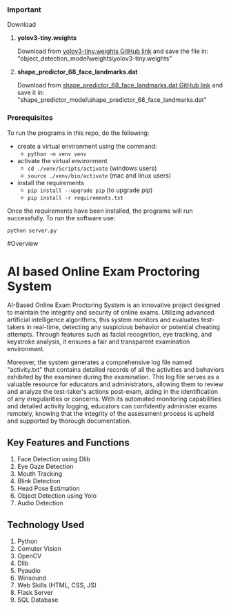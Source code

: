 ### Important

Download

1. **yolov3-tiny.weights**

   Download from [yolov3-tiny.weights GitHub link](https://github.com/smarthomefans/darknet-test/blob/master/yolov3-tiny.weights) and save the file in:  "object_detection_model\weights\yolov3-tiny.weights"

2. **shape_predictor_68_face_landmarks.dat**

   Download from [shape_predictor_68_face_landmarks.dat GitHub link](https://github.com/italojs/facial-landmarks-recognition/blob/master/shape_predictor_68_face_landmarks.dat) and save it in:  "shape_predictor_model\shape_predictor_68_face_landmarks.dat"

### Prerequisites
To run the programs in this repo, do the following:
- create a virtual environment using the command:
  - `python -m venv venv`
- activate the virtual environment
  - `cd ./venv/Scripts/activate` (windows users)
  - `source ./venv/bin/activate` (mac and linux users)
- install the requirements
  - `pip install --upgrade pip` (to upgrade pip)
  - `pip install -r requirements.txt`

Once the requirements have been installed, the programs will run successfully.
To run the software use: 
```python 
python server.py
```

#Overview

# AI based Online Exam Proctoring System
AI-Based Online Exam Proctoring System is an innovative project designed to maintain the integrity and security of online exams. Utilizing advanced artificial intelligence algorithms, this system monitors and evaluates test-takers in real-time, detecting any suspicious behavior or potential cheating attempts. Through features such as facial recognition, eye tracking, and keystroke analysis, it ensures a fair and transparent examination environment.

Moreover, the system generates a comprehensive log file named "activity.txt" that contains detailed records of all the activities and behaviors exhibited by the examinee during the examination. This log file serves as a valuable resource for educators and administrators, allowing them to review and analyze the test-taker's actions post-exam, aiding in the identification of any irregularities or concerns. With its automated monitoring capabilities and detailed activity logging, educators can confidently administer exams remotely, knowing that the integrity of the assessment process is upheld and supported by thorough documentation.

## Key Features and Functions 
1. Face Detection using Dlib
2. Eye Gaze Detection
3. Mouth Tracking
4. Blink Detection
5. Head Pose Estimation
6. Object Detection using Yolo
7. Audio Detection

## Technology Used 
1. Python
2. Comuter Vision 
3. OpenCV
4. Dlib
5. Pyaudio
6. Winsound
7. Web Skills (HTML, CSS, JS)
8. Flask Server
9. SQL Database
